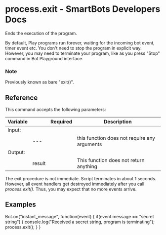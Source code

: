 # process.exit - SmartBots Developers Docs

Ends the execution of the program.

By default, Play programs run forever, waiting for the incoming bot event, timer event etc. You don't need to stop the program in explicit way. However, you may need to terminate your program, like as you press "Stop" command in Bot Playground interface.

### Note

Previously known as bare "exit()".

## Reference

This command accepts the following parameters:

| Variable |     | Required | Description |
| --- | --- | --- | --- |
| Input: |     |     |     |
|     | \--- |     | this function does not require any arguments |
| Output: |     |     |     |
|     | result |     | This function does not return anything |

The exit procedure is not immediate. Script terminates in about 1 seconds. However, all event handlers get destroyed immediately after you call _process.exit()_. Thus, you may expect that no more events arrive.

## Examples

Bot.on("instant\_message", function(event) {
  if(event.message \== "secret string") {
    console.log("Received a secret string, program is terminating");
    process.exit();
  }
}
